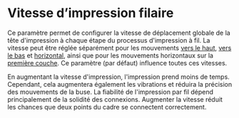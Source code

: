 Vitesse d’impression filaire
===

Ce paramètre permet de configurer la vitesse de déplacement globale de la tête d'impression à chaque étape du processus d'impression à fil. La vitesse peut être réglée séparément pour les mouvements [vers le haut](./wireframe_printspeed_up.md), [vers le bas](./wireframe_printspeed_down.md) et [horizontal](wireframe_printspeed_flat.md), ainsi que pour les mouvements horizontaux sur la [première couche](./wireframe_printspeed_bottom.md). Ce paramètre (par défaut) influence toutes ces vitesses.

En augmentant la vitesse d'impression, l'impression prend moins de temps. Cependant, cela augmentera également les vibrations et réduira la précision des mouvements de la buse. La fiabilité de l'impression par fil dépend principalement de la solidité des connexions. Augmenter la vitesse réduit les chances que deux points du cadre se connectent correctement.
